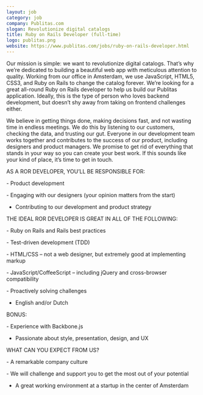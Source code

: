 ```yaml
---
layout: job
category: job
company: Publitas.com
slogan: Revolutionize digital catalogs
title: Ruby on Rails Developer (full-time)
logo: publitas.png
website: https://www.publitas.com/jobs/ruby-on-rails-developer.html
---
```


Our mission is simple: we want to revolutionize digital catalogs. That’s
why we’re dedicated to building a beautiful web app with meticulous
attention to quality. Working from our office in Amsterdam, we use
JavaScript, HTML5, CSS3, and Ruby on Rails to change the catalog
forever. We’re looking for a great all-round Ruby on Rails developer to
help us build our Publitas application. Ideally, this is the type of
person who loves backend development, but doesn’t shy away from taking
on frontend challenges either.

We believe in getting things done, making decisions fast, and not
wasting time in endless meetings. We do this by listening to our
customers, checking the data, and trusting our gut. Everyone in our
development team works together and contributes to the success of our
product, including designers and product managers. We promise to get rid
of everything that stands in your way so you can create your best work.
If this sounds like your kind of place, it’s time to get in touch.

AS A ROR DEVELOPER, YOU’LL BE RESPONSIBLE FOR:

\- Product development

\- Engaging with our designers (your opinion matters from the start)  
- Contributing to our development and product strategy

THE IDEAL ROR DEVELOPER IS GREAT IN ALL OF THE FOLLOWING:

\- Ruby on Rails and Rails best practices

\- Test-driven development (TDD)

\- HTML/CSS – not a web designer, but extremely good at implementing
markup

\- JavaScript/CoffeeScript – including jQuery and cross-browser
compatibility

\- Proactively solving challenges  
- English and/or Dutch

BONUS:

\- Experience with Backbone.js  
- Passionate about style, presentation, design, and UX

WHAT CAN YOU EXPECT FROM US?

\- A remarkable company culture

\- We will challenge and support you to get the most out of your
potential  
- A great working environment at a startup in the center of Amsterdam
